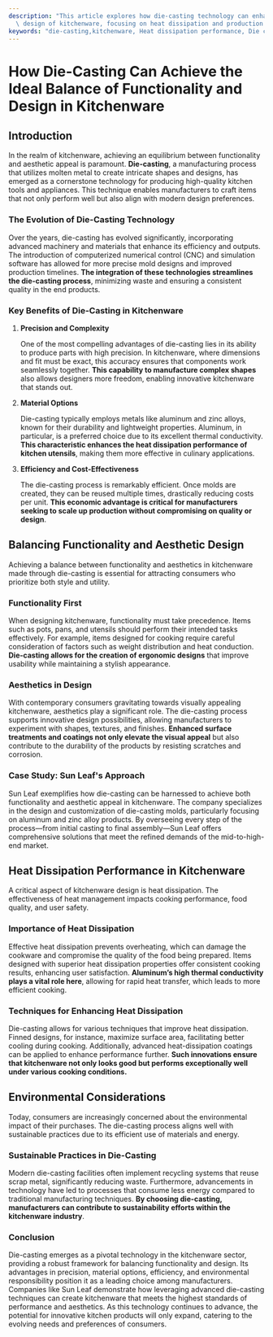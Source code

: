 ```yaml
---
description: "This article explores how die-casting technology can enhance the functionality and\
  \ design of kitchenware, focusing on heat dissipation and production efficiency."
keywords: "die-casting,kitchenware, Heat dissipation performance, Die casting process"
---
```

# How Die-Casting Can Achieve the Ideal Balance of Functionality and Design in Kitchenware

## Introduction

In the realm of kitchenware, achieving an equilibrium between functionality and aesthetic appeal is paramount. **Die-casting**, a manufacturing process that utilizes molten metal to create intricate shapes and designs, has emerged as a cornerstone technology for producing high-quality kitchen tools and appliances. This technique enables manufacturers to craft items that not only perform well but also align with modern design preferences.

### The Evolution of Die-Casting Technology

Over the years, die-casting has evolved significantly, incorporating advanced machinery and materials that enhance its efficiency and outputs. The introduction of computerized numerical control (CNC) and simulation software has allowed for more precise mold designs and improved production timelines. **The integration of these technologies streamlines the die-casting process**, minimizing waste and ensuring a consistent quality in the end products.

### Key Benefits of Die-Casting in Kitchenware

1. **Precision and Complexity**

   One of the most compelling advantages of die-casting lies in its ability to produce parts with high precision. In kitchenware, where dimensions and fit must be exact, this accuracy ensures that components work seamlessly together. **This capability to manufacture complex shapes** also allows designers more freedom, enabling innovative kitchenware that stands out.

2. **Material Options**

   Die-casting typically employs metals like aluminum and zinc alloys, known for their durability and lightweight properties. Aluminum, in particular, is a preferred choice due to its excellent thermal conductivity. **This characteristic enhances the heat dissipation performance of kitchen utensils**, making them more effective in culinary applications.

3. **Efficiency and Cost-Effectiveness**

   The die-casting process is remarkably efficient. Once molds are created, they can be reused multiple times, drastically reducing costs per unit. **This economic advantage is critical for manufacturers seeking to scale up production without compromising on quality or design**.

## Balancing Functionality and Aesthetic Design

Achieving a balance between functionality and aesthetics in kitchenware made through die-casting is essential for attracting consumers who prioritize both style and utility. 

### Functionality First

When designing kitchenware, functionality must take precedence. Items such as pots, pans, and utensils should perform their intended tasks effectively. For example, items designed for cooking require careful consideration of factors such as weight distribution and heat conduction. **Die-casting allows for the creation of ergonomic designs** that improve usability while maintaining a stylish appearance.

### Aesthetics in Design

With contemporary consumers gravitating towards visually appealing kitchenware, aesthetics play a significant role. The die-casting process supports innovative design possibilities, allowing manufacturers to experiment with shapes, textures, and finishes. **Enhanced surface treatments and coatings not only elevate the visual appeal** but also contribute to the durability of the products by resisting scratches and corrosion.

### Case Study: Sun Leaf's Approach

Sun Leaf exemplifies how die-casting can be harnessed to achieve both functionality and aesthetic appeal in kitchenware. The company specializes in the design and customization of die-casting molds, particularly focusing on aluminum and zinc alloy products. By overseeing every step of the process—from initial casting to final assembly—Sun Leaf offers comprehensive solutions that meet the refined demands of the mid-to-high-end market.

## Heat Dissipation Performance in Kitchenware

A critical aspect of kitchenware design is heat dissipation. The effectiveness of heat management impacts cooking performance, food quality, and user safety.

### Importance of Heat Dissipation

Effective heat dissipation prevents overheating, which can damage the cookware and compromise the quality of the food being prepared. Items designed with superior heat dissipation properties offer consistent cooking results, enhancing user satisfaction. **Aluminum’s high thermal conductivity plays a vital role here**, allowing for rapid heat transfer, which leads to more efficient cooking.

### Techniques for Enhancing Heat Dissipation

Die-casting allows for various techniques that improve heat dissipation. Finned designs, for instance, maximize surface area, facilitating better cooling during cooking. Additionally, advanced heat-dissipation coatings can be applied to enhance performance further. **Such innovations ensure that kitchenware not only looks good but performs exceptionally well under various cooking conditions.**

## Environmental Considerations

Today, consumers are increasingly concerned about the environmental impact of their purchases. The die-casting process aligns well with sustainable practices due to its efficient use of materials and energy.

### Sustainable Practices in Die-Casting

Modern die-casting facilities often implement recycling systems that reuse scrap metal, significantly reducing waste. Furthermore, advancements in technology have led to processes that consume less energy compared to traditional manufacturing techniques. **By choosing die-casting, manufacturers can contribute to sustainability efforts within the kitchenware industry**.

### Conclusion

Die-casting emerges as a pivotal technology in the kitchenware sector, providing a robust framework for balancing functionality and design. Its advantages in precision, material options, efficiency, and environmental responsibility position it as a leading choice among manufacturers. Companies like Sun Leaf demonstrate how leveraging advanced die-casting techniques can create kitchenware that meets the highest standards of performance and aesthetics. As this technology continues to advance, the potential for innovative kitchen products will only expand, catering to the evolving needs and preferences of consumers.
